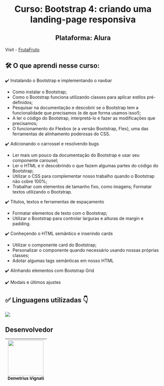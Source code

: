 <h1 align="center">Curso: Bootstrap 4: criando uma landing-page responsiva</h1>
<h2 align="center">Plataforma: Alura</h2>

Visit - [FrutaFruto](https://www.google.com)

<!-- <img width="960" alt="Imagem do site" src="https://github.com/demetriusvas/robotron-2000/blob/77ae8d47575f760ee186c18de86bcb9796d18995/img/screenshot-robotron-2000.png"> -->

## 🛠️ O que aprendi nesse curso:

:heavy_check_mark: Instalando o Bootstrap e implementando o navbar

* Como instalar o Bootstrap;
* Como o Bootstrap funciona utilizando classes para aplicar estilos pré-definidos;
* Pesquisar na documentação e descobrir se o Bootstrap tem a funcionalidade que precisamos (e de que forma usamos isso!);
* A ler o código do Bootstrap, interpretá-lo e fazer as modificações que precisamos;
* O funcionamento do Flexbox (e a versão Bootstrap, Flex), uma das ferramentas de alinhamento poderosas do CSS.

:heavy_check_mark: Adicionando o carrossel e resolvendo bugs

* Ler mais um pouco da documentação do Bootstrap e usar seu componente carousel;
* Ler o HTML e ir descobrindo o que fazem algumas partes do código do Bootstrap;
* Utilizar o CSS para complementar nosso trabalho quando o Bootstrap não cobre 100%;
* Trabalhar com elementos de tamanho fixo, como imagens; Formatar textos utilizando o Bootstrap.

:heavy_check_mark: Títulos, textos e ferramentas de espaçamento

* Formatar elementos de texto com o Bootstrap;
* Utilizar o Bootstrap para controlar larguras e alturas de margin e padding.

:heavy_check_mark: Conheçendo o HTML semântico e inserindo cards

* Utilizar o componente card do Bootstrap;
* Personalizar o componente quando necessário usando nossas próprias classes;
* Adotar algumas tags semânticas em nosso HTML

:heavy_check_mark: Alinhando elementos com Bootstrap Grid

:heavy_check_mark: Modais e últimos ajustes


## ✅ Linguagens utilizadas 👇

<p align="left">
  <a href="#">
    <img src="https://skillicons.dev/icons?i=html,css,bootstrap" />
  </a>
</p>



## Desenvolvedor

| [<img src="https://avatars.githubusercontent.com/u/22012261?s=400&v=4" width=115><br><sub>Demetrius Vignati</sub>](https://github.com/demetriusvas) |
| :---: |